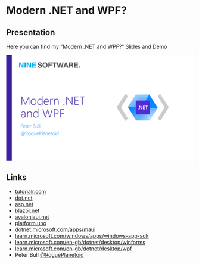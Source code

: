 # Modern .NET and WPF?

## Presentation

Here you can find my "Modern .NET and WPF?" Slides and Demo

![Modern .NET and WPF](Assets/modern-dot-net-and-wpf.png)

## Links

- [tutorialr.com](https://www.tutorialr.com/)
- [dot.net](https://www.dot.net/)
- [asp.net](https://www.asp.net/)
- [blazor.net](https://www.blazor.net/)
- [avaloniaui.net](https://www.avaloniaui.net])
- [platform.uno](https://platform.uno/)
- [dotnet.microsoft.com/apps/maui](https://dotnet.microsoft.com/apps/maui)
- [learn.microsoft.com/windows/apps/windows-app-sdk](https://learn.microsoft.com/windows/apps/windows-app-sdk/)
- [learn.microsoft.com/en-gb/dotnet/desktop/winforms](https://learn.microsoft.com/en-gb/dotnet/desktop/winforms/)
- [learn.microsoft.com/en-gb/dotnet/desktop/wpf](https://learn.microsoft.com/en-gb/dotnet/desktop/wpf/)
- Peter Bull [@RoguePlanetoid](https://www.twitter.com/RoguePlanetoid)

